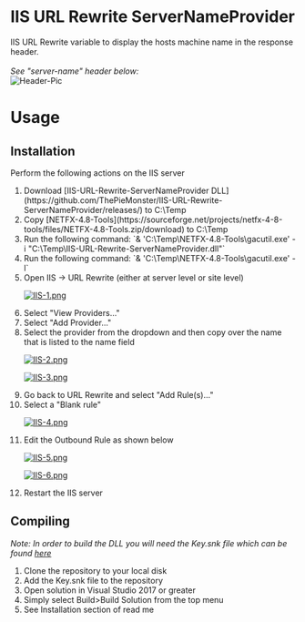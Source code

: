 # IIS URL Rewrite ServerNameProvider
IIS URL Rewrite variable to display the hosts machine name in the response header.</br></br>
*See "server-name" header below:*</br>
![Header-Pic](https://i.postimg.cc/vTdpC2qb/header-pic.png)

# Usage 
## Installation
Perform the following actions on the IIS server
<ol>
  <li>Download [IIS-URL-Rewrite-ServerNameProvider DLL](https://github.com/ThePieMonster/IIS-URL-Rewrite-ServerNameProvider/releases/) to C:\Temp</li>
  
  <li>Copy [NETFX-4.8-Tools](https://sourceforge.net/projects/netfx-4-8-tools/files/NETFX-4.8-Tools.zip/download) to C:\Temp</li>
 
  <li>Run the following command: `& 'C:\Temp\NETFX-4.8-Tools\gacutil.exe' -i "C:\Temp\IIS-URL-Rewrite-ServerNameProvider.dll"`</li>
  
  <li>Run the following command: `& 'C:\Temp\NETFX-4.8-Tools\gacutil.exe' -l`</li>
  
  <li>Open IIS -> URL Rewrite (either at server level or site level)</li>
    
  [![IIS-1.png](https://i.postimg.cc/85r2KfG8/IIS-1.png)](https://postimg.cc/k6qYD4Dw)
  
  <li>Select "View Providers..."</li>
  
  <li>Select "Add Provider..."</li>
  
  <li>Select the provider from the dropdown and then copy over the name that is listed to the name field</li>
  
  [![IIS-2.png](https://i.postimg.cc/CxcpzV72/IIS-2.png)](https://postimg.cc/WdqHHCQm)
  
  [![IIS-3.png](https://i.postimg.cc/9fz59NNQ/IIS-3.png)](https://postimg.cc/qtf5VQTP)
  
  <li>Go back to URL Rewrite and select "Add Rule(s)..."</li>
  
  <li>Select a "Blank rule"</li>
  
  [![IIS-4.png](https://i.postimg.cc/J0N9mwtP/IIS-4.png)](https://postimg.cc/9wfxtnd7)
  
  <li>Edit the Outbound Rule as shown below</li>
  
  [![IIS-5.png](https://i.postimg.cc/rpb6NCvC/IIS-5.png)](https://postimg.cc/R3cbMfCN)
  
  [![IIS-6.png](https://i.postimg.cc/rsXvvyyD/IIS-6.png)](https://postimg.cc/nj2RmJDx)
  
  <li>Restart the IIS server</li>
</ol>


## Compiling
*Note: In order to build the DLL you will need the Key.snk file which can be found [here](https://github.com/ThePieMonster/IIS-URL-Rewrite-ServerNameProvider-Key)*</br>
<ol>
  <li>Clone the repository to your local disk</li>
  <li>Add the Key.snk file to the repository</li>
  <li>Open solution in Visual Studio 2017 or greater</li>
  <li>Simply select Build>Build Solution from the top menu</li>
  <li>See Installation section of read me</li>
</ol>
